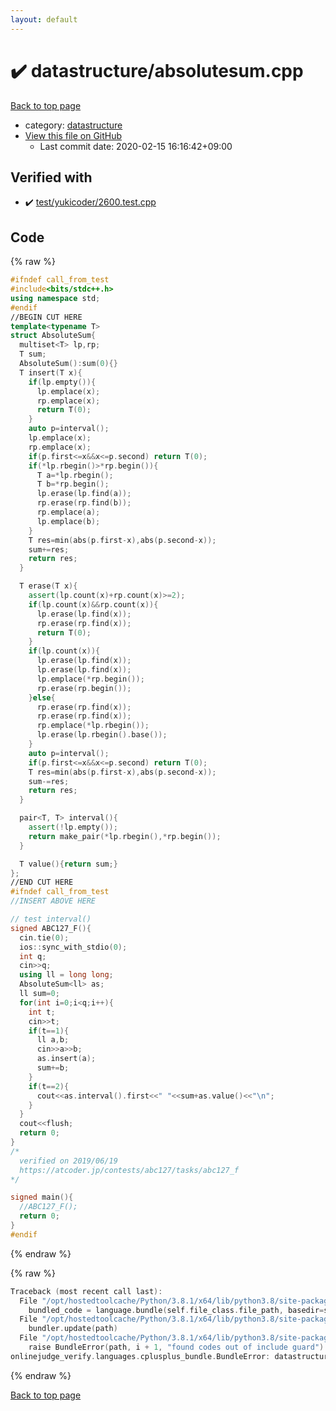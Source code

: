 ```yaml
---
layout: default
---
```


<!-- mathjax config similar to math.stackexchange -->
<script type="text/javascript" async
  src="https://cdnjs.cloudflare.com/ajax/libs/mathjax/2.7.5/MathJax.js?config=TeX-MML-AM_CHTML">
</script>
<script type="text/x-mathjax-config">
  MathJax.Hub.Config({
    TeX: { equationNumbers: { autoNumber: "AMS" }},
    tex2jax: {
      inlineMath: [ ['$','$'] ],
      processEscapes: true
    },
    "HTML-CSS": { matchFontHeight: false },
    displayAlign: "left",
    displayIndent: "2em"
  });
</script>

<script type="text/javascript" src="https://cdnjs.cloudflare.com/ajax/libs/jquery/3.4.1/jquery.min.js"></script>
<script src="https://cdn.jsdelivr.net/npm/jquery-balloon-js@1.1.2/jquery.balloon.min.js" integrity="sha256-ZEYs9VrgAeNuPvs15E39OsyOJaIkXEEt10fzxJ20+2I=" crossorigin="anonymous"></script>
<script type="text/javascript" src="../../assets/js/copy-button.js"></script>
<link rel="stylesheet" href="../../assets/css/copy-button.css" />


# :heavy_check_mark: datastructure/absolutesum.cpp

<a href="../../index.html">Back to top page</a>

* category: <a href="../../index.html#8dc87745f885a4cc532acd7b15b8b5fe">datastructure</a>
* <a href="{{ site.github.repository_url }}/blob/master/datastructure/absolutesum.cpp">View this file on GitHub</a>
    - Last commit date: 2020-02-15 16:16:42+09:00




## Verified with

* :heavy_check_mark: <a href="../../verify/test/yukicoder/2600.test.cpp.html">test/yukicoder/2600.test.cpp</a>


## Code

<a id="unbundled"></a>
{% raw %}
```cpp
#ifndef call_from_test
#include<bits/stdc++.h>
using namespace std;
#endif
//BEGIN CUT HERE
template<typename T>
struct AbsoluteSum{
  multiset<T> lp,rp;
  T sum;
  AbsoluteSum():sum(0){}
  T insert(T x){
    if(lp.empty()){
      lp.emplace(x);
      rp.emplace(x);
      return T(0);
    }
    auto p=interval();
    lp.emplace(x);
    rp.emplace(x);
    if(p.first<=x&&x<=p.second) return T(0);
    if(*lp.rbegin()>*rp.begin()){
      T a=*lp.rbegin();
      T b=*rp.begin();
      lp.erase(lp.find(a));
      rp.erase(rp.find(b));
      rp.emplace(a);
      lp.emplace(b);
    }
    T res=min(abs(p.first-x),abs(p.second-x));
    sum+=res;
    return res;
  }

  T erase(T x){
    assert(lp.count(x)+rp.count(x)>=2);
    if(lp.count(x)&&rp.count(x)){
      lp.erase(lp.find(x));
      rp.erase(rp.find(x));
      return T(0);
    }
    if(lp.count(x)){
      lp.erase(lp.find(x));
      lp.erase(lp.find(x));
      lp.emplace(*rp.begin());
      rp.erase(rp.begin());
    }else{
      rp.erase(rp.find(x));
      rp.erase(rp.find(x));
      rp.emplace(*lp.rbegin());
      lp.erase(lp.rbegin().base());
    }
    auto p=interval();
    if(p.first<=x&&x<=p.second) return T(0);
    T res=min(abs(p.first-x),abs(p.second-x));
    sum-=res;
    return res;
  }

  pair<T, T> interval(){
    assert(!lp.empty());
    return make_pair(*lp.rbegin(),*rp.begin());
  }

  T value(){return sum;}
};
//END CUT HERE
#ifndef call_from_test
//INSERT ABOVE HERE

// test interval()
signed ABC127_F(){
  cin.tie(0);
  ios::sync_with_stdio(0);
  int q;
  cin>>q;
  using ll = long long;
  AbsoluteSum<ll> as;
  ll sum=0;
  for(int i=0;i<q;i++){
    int t;
    cin>>t;
    if(t==1){
      ll a,b;
      cin>>a>>b;
      as.insert(a);
      sum+=b;
    }
    if(t==2){
      cout<<as.interval().first<<" "<<sum+as.value()<<"\n";
    }
  }
  cout<<flush;
  return 0;
}
/*
  verified on 2019/06/19
  https://atcoder.jp/contests/abc127/tasks/abc127_f
*/

signed main(){
  //ABC127_F();
  return 0;
}
#endif

```
{% endraw %}

<a id="bundled"></a>
{% raw %}
```cpp
Traceback (most recent call last):
  File "/opt/hostedtoolcache/Python/3.8.1/x64/lib/python3.8/site-packages/onlinejudge_verify/docs.py", line 343, in write_contents
    bundled_code = language.bundle(self.file_class.file_path, basedir=self.cpp_source_path)
  File "/opt/hostedtoolcache/Python/3.8.1/x64/lib/python3.8/site-packages/onlinejudge_verify/languages/cplusplus.py", line 63, in bundle
    bundler.update(path)
  File "/opt/hostedtoolcache/Python/3.8.1/x64/lib/python3.8/site-packages/onlinejudge_verify/languages/cplusplus_bundle.py", line 151, in update
    raise BundleError(path, i + 1, "found codes out of include guard")
onlinejudge_verify.languages.cplusplus_bundle.BundleError: datastructure/absolutesum.cpp: line 5: found codes out of include guard

```
{% endraw %}

<a href="../../index.html">Back to top page</a>

